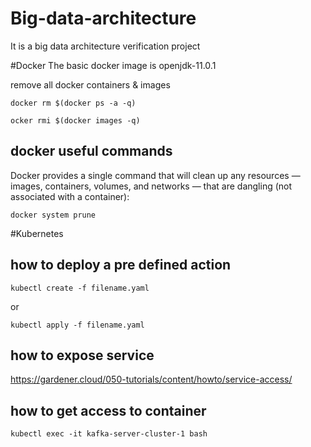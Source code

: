 # Big-data-architecture
It is a big data architecture verification project

#Docker
The basic docker image is openjdk-11.0.1

remove all docker containers & images

    docker rm $(docker ps -a -q)
    
    ocker rmi $(docker images -q)
    
## docker useful commands
Docker provides a single command that will clean up any resources — images, containers, volumes, and networks — that are dangling (not associated with a container):

    docker system prune
    
#Kubernetes
## how to deploy a pre defined action
    kubectl create -f filename.yaml
or

    kubectl apply -f filename.yaml
    
## how to expose service
https://gardener.cloud/050-tutorials/content/howto/service-access/

## how to get access to container

    kubectl exec -it kafka-server-cluster-1 bash

